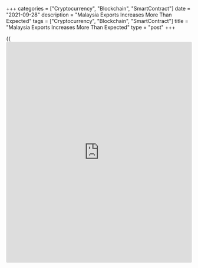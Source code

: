 +++
categories = ["Cryptocurrency", "Blockchain", "SmartContract"]
date = "2021-09-28"
description = "Malaysia Exports Increases More Than Expected"
tags = ["Cryptocurrency", "Blockchain", "SmartContract"]
title = "Malaysia Exports Increases More Than Expected"
type = "post"
+++

{{<iframe id="large-banner" src="https://www.bounty.group/#slide=7.0" width="100%" height="600" scrolling="no" style="border: 0px solid rgb(216, 221, 230); border-radius: 3px;">}}

Malaysia's exports rose more than expected in August, data from the
Department of Statistics showed on Tuesday.

Exports grew 18.4 percent year-on-year to MYR 95.6 billion in August.
Economists had expected a rise of 14.6 percent.

Imports grew 12.5 percent annually to MYR 95.6 billion in August.
Economists had forecast a increase of 24.5 percent.

The trade surplus totaled MYR 21.4 billion in August, which was above
the expected level of MYR 11.8 billion, the agency said.

On a monthly basis, exports declined 1.8 percent in August and imports
decreased 11.2 percent.

For comments and feedback [contact](https://www.playgroundfx.com/contact/): editorial@rtt[news](https://www.letsplayfx.com/blog/forex-news-website/).com

[Economic News][1]

 **What parts of the world are seeing the best (and worst) economic
performances lately? Click[here][2] to check out our [Econ Scorecard][2]
and find out! See up-to-the-moment [ranking](https://www.playgroundfx.com/blog/crypto-exchange-ranking/)s for the best and worst
performers in [GDP][3], [unemployment rate][4], [inflation][5] and much
more.**

   1. www.rtt[news](https://www.letsplayfx.com/blog/forex-news-website/).com/Content/EconomicNews.aspx
   2. www.rtt[news](https://www.letsplayfx.com/blog/forex-news-website/).com/economic-scorecard/world-rank/unemployment-rate/highest-performance.aspx
   3. www.rtt[news](https://www.letsplayfx.com/blog/forex-news-website/).com/economic-scorecard/world-rank/GDP/highest-performance.aspx
   4. www.rtt[news](https://www.letsplayfx.com/blog/forex-news-website/).com/economic-scorecard/world-rank/unemployment-rate/lowest-performance.aspx
   5. www.rtt[news](https://www.letsplayfx.com/blog/forex-news-website/).com/economic-scorecard/world-rank/CPI/highest-performance.aspx